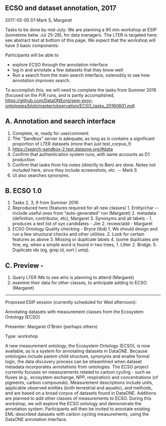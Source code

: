 ECSO and dataset annotation, 2017
--------------
2017-05-05 D1
Mark S, Margaret


Tasks to be done by mid-July:
We are planning a 90 min workshop at ESIP (sometime betw. Jul 25-28), for data managers. The LTER is targeted here; see abstract text at bottom of this page. We expect that the workshop will have 3 basic components:

Participants will be able to 
 - explore ECSO through the annotation interface
 - log in and annotate a few datasets that they know well
 - Run a search from the main search interface, ostensibly to see how annotation improves search.

To accomplish this, we will need to complete the tasks from Summer 2016 (focused on the P/R runs, and is partly accomplished, https://github.com/DataONEorg/sem-prov-ontologies/blob/master/observation/ECSO_tasks_20160601.md)


A. Annotation and search interface
--------------
1.	Complete, ie, ready for use/comment
  1.	The “Sandbox” server is adequate, as long as is contains a significant proportion of LTER datasets  (more than just test_corpus_f)
  2.	https://search-sandbox-2.test.dataone.org/#data
  3.	Confirm that authentication system runs, with same accounts as D1 production
  4.	Confirm that tasks from his notes (directly to Ben) are done. Notes not included here, since they include screenshots, etc. -- Mark S 
  5.	UI also searches synonyms.

B.	ECSO 1.0
--------------
  1.	Tasks 2, 3, 6 from Summer 2016 
  2.	Reproduced here (features required for all new classes)
    1.	Entity/char --include useful ones from “auto-generated” run (Margaret)
    2.	metadata (definition, contributor, etc), Margaret
    3.	Synonyms and alt labels - 
      1.	produces a text list of syn candidates - Jim
      2.	review/add - Margaret
  3.	ECSO Ontology Quality checking - Bryce (tbd)
    1.	 We should design and run a few structural checks and other utilities.
    2.	Look for certain features as above
    3.	Missing or duplicate labels 
    4.	(some duplicates are fine, eg, when a simple word is found in two trees,
      1.	Litter
      2.	Bridge.
    5.	Duplicate ids (eg, grep id, sort | uniq). 

C.	Preview - 
--------------
  1.	Query LTER IMs to see who is planning to attend (Margaret)
  2.	examine their data for other classes, to anticipate adding to ECSO. (Margaret)




--------------
Proposed ESIP session (currently scheduled for Wed afternoon):

Annotating datasets with measurement classes from the Ecosystem Ontology (ECSO)

Presenter: Margaret O’Brien (perhaps others)

Type: workshop

A new measurement ontology, the Ecosystem Ontology (ECSO), is now available, as is a system for annotating datasets in DataONE. Because ontologies include parent-child structure, synonyms and enable formal logic, the data discovery process can be streamlined when dataset metadata incorporates annotations from ontologies. The ECSO project currently focuses on measurements related to carbon cycling - such as fluxes (e.g., ecosystem exchange, NPP, respiration) and concentrations (of pigments, carbon compounds). Measurement descriptions include units, applicable observed entities (both terrestrial and aquatic), and methods, and are based on a broad corpus of datasets found in DataONE. Additions are planned to add other classes of measurements to ECSO.  During this workshop, we will explore the ECSO ontology and demonstrate the annotation system. Participants will then be invited to annotate existing EML-described datasets with carbon cycling measurements, using the DataONE annotation interface.


